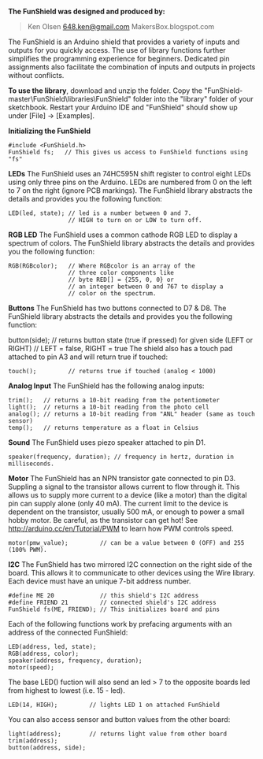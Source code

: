 **The FunShield was designed and produced by:**
> Ken Olsen
> 648.ken@gmail.com
> MakersBox.blogspot.com

The FunShield is an Arduino shield that provides a variety of inputs and outputs for you quickly access. The use of library functions further simplifies the programming experience for beginners. Dedicated pin assignments also facilitate the combination of inputs and outputs in projects without conflicts.

**To use the library**, download and unzip the folder.  Copy the "FunShield-master\FunShield\libraries\FunShield" folder into the "library" folder of your sketchbook. Restart your Arduino IDE and "FunShield" should show up under [File] -> [Examples].
	
**Initializing the FunShield**

    #include <FunShield.h>
    FunShield fs;   // This gives us access to FunShield functions using "fs"

**LEDs**
The FunShield uses an 74HC595N shift register to control eight LEDs using only three pins on the Arduino.  LEDs are numbered from 0 on the left to 7 on the right (ignore PCB markings). The FunShield library abstracts the details and provides you the following function:
  
    LED(led, state); // led is a number between 0 and 7.
                     // HIGH to turn on or LOW to turn off.

**RGB LED**
The FunShield uses a common cathode RGB LED to display a spectrum of colors.
The FunShield library abstracts the details and provides you the following function:
  
    RGB(RGBcolor);   // Where RGBcolor is an array of the 
                     // three color components like
                     // byte RED[] = {255, 0, 0} or 
                     // an integer between 0 and 767 to display a
                     // color on the spectrum.

**Buttons**
The FunShield has two buttons connected to D7 & D8. The FunShield library abstracts the  details and provides  you the following function:

  button(side);      // returns button state (true if pressed) for given side (LEFT or RIGHT)
                     // LEFT = false, RIGHT = true
The shield also has a touch pad attached to pin A3 and will return true if touched: 

    touch();         // returns true if touched (analog < 1000) 

**Analog Input**
The FunShield has the following analog inputs:

    trim();   // returns a 10-bit reading from the potentiometer   
    light();  // returns a 10-bit reading from the photo cell
    analog(); // returns a 10-bit reading from "ANL" header (same as touch sensor)
    temp();   // returns temperature as a float in Celsius

**Sound**
The FunShield uses piezo speaker attached to pin D1.

    speaker(frequency, duration); // frequency in hertz, duration in milliseconds.

**Motor**
The FunShield has an NPN transistor gate connected to pin D3. Suppling a signal to the   transistor allows current to flow through it. This allows us to supply more current to a device (like a motor) than the digital pin can supply alone (only 40 mA). The current limit to the device is dependent on the transistor, usually 500 mA, or enough to power a small hobby motor. Be careful, as the transistor can get hot! 
See http://arduino.cc/en/Tutorial/PWM to learn how PWM controls speed.
    
	motor(pmw_value);         // can be a value between 0 (OFF) and 255 (100% PWM).
	
**I2C**
The FunShield has two mirrored I2C connection on the right side of the board. This allows it to communicate to other devices using the Wire library. Each device must have an unique 7-bit address number. 

    #define ME 20             // this shield's I2C address
    #define FRIEND 21         // connected shield's I2C address
    FunShield fs(ME, FRIEND); // This initializes board and pins

Each of the following functions work by prefacing arguments with an address of the connected FunShield:
  
    LED(address, led, state);
    RGB(address, color);
    speaker(address, frequency, duration);
    motor(speed);

The base LED() fuction will also send an led > 7 to the opposite boards led from highest to lowest (i.e. 15 - led).

    LED(14, HIGH);         // lights LED 1 on attached FunShield
    
You can also access sensor and button values from the other board:
    
    light(address);        // returns light value from other board
    trim(address);
    button(address, side);
	

